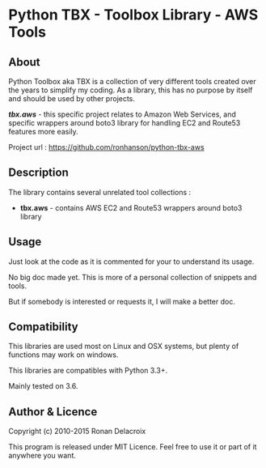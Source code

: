 Python TBX - Toolbox Library - AWS Tools
========================================


About
-----

Python Toolbox aka TBX is a collection of very different tools created over the years to simplify my coding.
As a library, this has no purpose by itself and should be used by other projects.

***tbx.aws*** - this specific project relates to Amazon Web Services, and specific wrappers around boto3 library for handling EC2  and Route53 features more easily.

Project url : https://github.com/ronhanson/python-tbx-aws



Description
-----------

The library contains several unrelated tool collections :


- **tbx.aws** - contains AWS EC2 and Route53 wrappers around boto3 library


Usage
-----

Just look at the code as it is commented for your to understand its usage.

No big doc made yet. This is more of a personal collection of snippets and tools.

But if somebody is interested or requests it, I will make a better doc.


Compatibility
-------------

This libraries are used most on Linux and OSX systems, but plenty of functions may work on windows.

This libraries are compatibles with Python 3.3+.

Mainly tested on 3.6.


Author & Licence
----------------

Copyright (c) 2010-2015 Ronan Delacroix

This program is released under MIT Licence. Feel free to use it or part of it anywhere you want.
